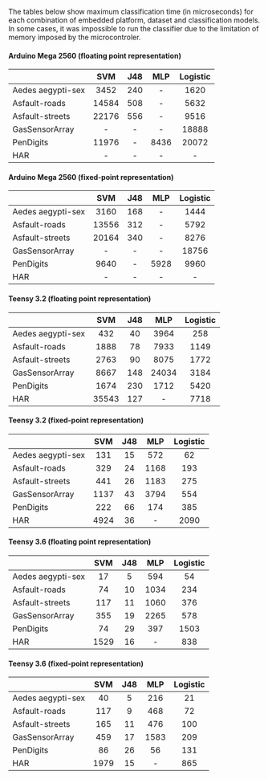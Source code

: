 The tables below show maximum classification time (in microseconds) for each combination of embedded platform, dataset and classification models. In some cases, it was impossible to run the classifier due to the limitation of memory imposed by the microcontroler.

#### Arduino Mega 2560  (floating point representation)
|                   |  SVM  | J48 |  MLP | Logistic |
|-------------------|:-----:|:---:|:----:|:--------:|
| Aedes aegypti-sex |  3452 | 240 |   -  |   1620   |
| Asfault-roads     | 14584 | 508 |   -  |   5632   |
| Asfault-streets   | 22176 | 556 |   -  |   9516   |
| GasSensorArray    |   -   |  -  |   -  |   18888  |
| PenDigits         | 11976 |  -  | 8436 |   20072  |
| HAR               |   -   |  -  |   -  |     -    |

#### Arduino Mega 2560  (fixed-point representation)
|                   |  SVM  | J48 |  MLP | Logistic |
|-------------------|:-----:|:---:|:----:|:--------:|
| Aedes aegypti-sex |  3160 | 168 |   -  |   1444   |
| Asfault-roads     | 13556 | 312 |   -  |   5792   |
| Asfault-streets   | 20164 | 340 |   -  |   8276   |
| GasSensorArray    |   -   |  -  |   -  |   18756  |
| PenDigits         |  9640 |  -  | 5928 |   9960   |
| HAR               |   -   |  -  |   -  |     -    |

#### Teensy 3.2  (floating point representation)
|                   |  SVM  | J48 |  MLP  | Logistic |
|-------------------|:-----:|:---:|:-----:|:--------:|
| Aedes aegypti-sex |  432  |  40 |  3964 |    258   |
| Asfault-roads     |  1888 |  78 |  7933 |   1149   |
| Asfault-streets   |  2763 |  90 |  8075 |   1772   |
| GasSensorArray    |  8667 | 148 | 24034 |   3184   |
| PenDigits         |  1674 | 230 |  1712 |   5420   |
| HAR               | 35543 | 127 |   -   |   7718   |

#### Teensy 3.2  (fixed-point representation)
|                   |  SVM | J48 |  MLP | Logistic |
|-------------------|:----:|:---:|:----:|:--------:|
| Aedes aegypti-sex |  131 |  15 |  572 |    62    |
| Asfault-roads     |  329 |  24 | 1168 |    193   |
| Asfault-streets   |  441 |  26 | 1183 |    275   |
| GasSensorArray    | 1137 |  43 | 3794 |    554   |
| PenDigits         |  222 |  66 |  174 |    385   |
| HAR               | 4924 |  36 |   -  |   2090   |

#### Teensy 3.6  (floating point representation)
|                   |  SVM | J48 |  MLP | Logistic |
|-------------------|:----:|:---:|:----:|:--------:|
| Aedes aegypti-sex |  17  |  5  |  594 |    54    |
| Asfault-roads     |  74  |  10 | 1034 |    234   |
| Asfault-streets   |  117 |  11 | 1060 |    376   |
| GasSensorArray    |  355 |  19 | 2265 |    578   |
| PenDigits         |  74  |  29 |  397 |   1503   |
| HAR               | 1529 |  16 |   -  |    838   |

#### Teensy 3.6  (fixed-point representation)
|                   |  SVM | J48 |  MLP | Logistic |
|-------------------|:----:|:---:|:----:|:--------:|
| Aedes aegypti-sex |  40  |  5  |  216 |    21    |
| Asfault-roads     |  117 |  9  |  468 |    72    |
| Asfault-streets   |  165 |  11 |  476 |    100   |
| GasSensorArray    |  459 |  17 | 1583 |    209   |
| PenDigits         |  86  |  26 |  56  |    131   |
| HAR               | 1979 |  15 |   -  |    865   |
